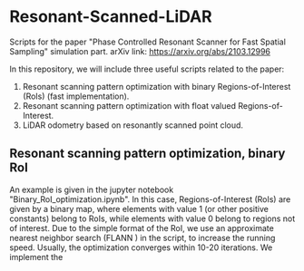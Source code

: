 # Resonant-Scanned-LiDAR
Scripts for the paper "Phase Controlled Resonant Scanner for Fast Spatial Sampling" simulation part.
arXiv link: https://arxiv.org/abs/2103.12996

In this repository, we will include three useful scripts related to the paper:
1. Resonant scanning pattern optimization with binary Regions-of-Interest (RoIs) (fast implementation).
2. Resonant scanning pattern optimization with float valued Regions-of-Interest.
3. LiDAR odometry based on resonantly scanned point cloud.

## Resonant scanning pattern optimization, binary RoI
An example is given in the jupyter notebook "Binary_RoI_optimization.ipynb".
In this case, Regions-of-Interest (RoIs) are given by a binary map, where elements with value 1 (or other positive constants) belong to RoIs, while elements with value 0 belong to regions not of interest.
Due to the simple format of the RoI, we use an approximate nearest neighbor search (FLANN ) in the script, to increase the running speed. Usually, the optimization converges within 10-20 iterations.
We implement the 
